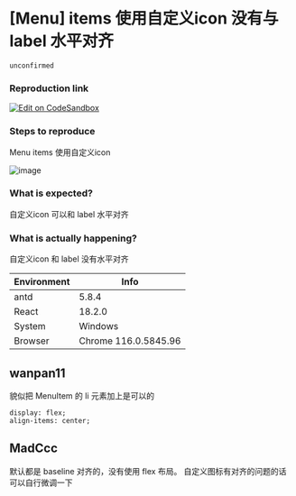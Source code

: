# [Menu] items 使用自定义icon 没有与 label 水平对齐

`unconfirmed`

### Reproduction link

[![Edit on CodeSandbox](https://codesandbox.io/static/img/play-codesandbox.svg)](https://codesandbox.io/s/menu-icon-9l776y)

### Steps to reproduce

Menu items 使用自定义icon

![image](https://github.com/ant-design/ant-design/assets/38714194/07b4c68f-922c-4306-9a8e-10870bb00af6)

### What is expected?

自定义icon 可以和 label 水平对齐

### What is actually happening?

自定义icon 和 label 没有水平对齐

| Environment | Info                 |
| ----------- | -------------------- |
| antd        | 5.8.4                |
| React       | 18.2.0               |
| System      | Windows              |
| Browser     | Chrome 116.0.5845.96 |

<!-- generated by ant-design-issue-helper. DO NOT REMOVE -->

## wanpan11

貌似把 MenuItem 的 li 元素加上是可以的

```
display: flex;
align-items: center;
```

## MadCcc

默认都是 baseline 对齐的，没有使用 flex 布局。
自定义图标有对齐的问题的话可以自行微调一下
